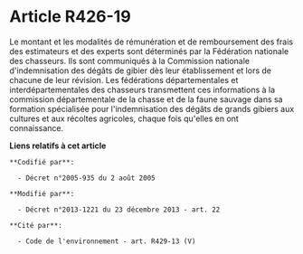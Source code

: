 # Article R426-19

Le montant et les modalités de rémunération et de remboursement des frais des estimateurs et des experts sont déterminés par
la Fédération nationale des chasseurs. Ils sont communiqués à la Commission nationale d'indemnisation des dégâts de gibier
dès leur établissement et lors de chacune de leur révision. Les fédérations départementales et interdépartementales des
chasseurs transmettent ces informations à la commission départementale de la chasse et de la faune sauvage dans sa formation
spécialisée pour l'indemnisation des dégâts de grands gibiers aux cultures et aux récoltes agricoles, chaque fois qu'elles en
ont connaissance.

**Liens relatifs à cet article**

	**Codifié par**:

	  - Décret n°2005-935 du 2 août 2005

	**Modifié par**:

	  - Décret n°2013-1221 du 23 décembre 2013 - art. 22

	**Cité par**:

	  - Code de l'environnement - art. R429-13 (V)

